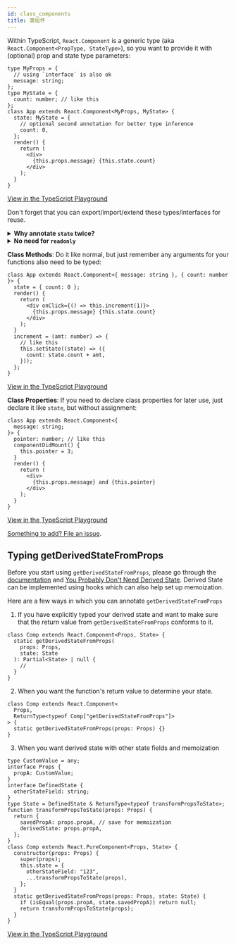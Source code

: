 ```yaml
---
id: class_components
title: 类组件
---
```


Within TypeScript, `React.Component` is a generic type (aka `React.Component<PropType, StateType>`), so you want to provide it with (optional) prop and state type parameters:

```tsx
type MyProps = {
  // using `interface` is also ok
  message: string;
};
type MyState = {
  count: number; // like this
};
class App extends React.Component<MyProps, MyState> {
  state: MyState = {
    // optional second annotation for better type inference
    count: 0,
  };
  render() {
    return (
      <div>
        {this.props.message} {this.state.count}
      </div>
    );
  }
}
```

[View in the TypeScript Playground](https://www.typescriptlang.org/play/?jsx=2#code/JYWwDg9gTgLgBAJQKYEMDG8BmUIjgcilQ3wFgAoCmATzCTgFlqAFHMAZzgF44BvCuHAD0QuAFd2wAHYBzOAANpMJFEzok8uME4oANuwhwIAawFwQSduxQykALjjsYUaTIDcFAL4fyNOo2oAZRgUZW4+MzQIMSkYBykxEAAjFTdhUV1gY3oYAAttLx80XRQrOABBMDA4JAAPZSkAE05kdBgAOgBhXEgpJFiAHiZWCA4AGgDg0KQAPgjyQSdphyYpsJ5+BcF0ozAYYAgpPUckKKa4FCkpCBD9w7hMaDgUmGUoOD96aUwVfrQkMyCKIxOJwAAMZm8ZiITRUAAoAJTzbZwIgwMRQKRwOGA7YDRrAABuM1xKN4eW07TAbHY7QsVhsSE8fAptKWynawNinlJcAGQgJxNxCJ8gh55E8QA)

Don't forget that you can export/import/extend these types/interfaces for reuse.

<details>
<summary><b>Why annotate <code>state</code> twice?</b></summary>

It isn't strictly necessary to annotate the `state` class property, but it allows better type inference when accessing `this.state` and also initializing the state.

This is because they work in two different ways, the 2nd generic type parameter will allow `this.setState()` to work correctly, because that method comes from the base class, but initializing `state` inside the component overrides the base implementation so you have to make sure that you tell the compiler that you're not actually doing anything different.

[See commentary by @ferdaber here](https://github.com/typescript-cheatsheets/react/issues/57).

</details>

<details>
  <summary><b>No need for <code>readonly</code></b></summary>

You often see sample code include `readonly` to mark props and state immutable:

```tsx
type MyProps = {
  readonly message: string;
};
type MyState = {
  readonly count: number;
};
```

This is not necessary as `React.Component<P,S>` already marks them as immutable. ([See PR and discussion!](https://github.com/DefinitelyTyped/DefinitelyTyped/pull/26813))

</details>

**Class Methods**: Do it like normal, but just remember any arguments for your functions also need to be typed:

```tsx
class App extends React.Component<{ message: string }, { count: number }> {
  state = { count: 0 };
  render() {
    return (
      <div onClick={() => this.increment(1)}>
        {this.props.message} {this.state.count}
      </div>
    );
  }
  increment = (amt: number) => {
    // like this
    this.setState((state) => ({
      count: state.count + amt,
    }));
  };
}
```

[View in the TypeScript Playground](https://www.typescriptlang.org/play/?jsx=2#code/JYWwDg9gTgLgBAJQKYEMDG8BmUIjgcilQ3wFgAoCtAGxQGc64BBMMOJADxiQDsATRsnQwAdAGFckHrxgAeAN5wQSBigDmSAFxw6MKMB5q4AXwA0cRWggBXHjG09rIAEZIoJgHwWKcHTBTccAC8FnBWtvZwAAwmANw+cET8bgAUAJTe5L6+RDDWUDxwKQnZcLJ8wABucBA8YtTAaADWQfLpwV4wABbAdCIGaETKdikAjGnGHiWlFt29ImA4YH3KqhrGsz19ugFIIuF2xtO+sgD0FZVTWdlp8ddH1wNDMsFFKCCRji5uGUFe8tNTqc4A0mkg4HM6NNISI6EgYABlfzcFI7QJ-IoA66lA6RNF7XFwADUcHeMGmxjStwSxjuxiAA)

**Class Properties**: If you need to declare class properties for later use, just declare it like `state`, but without assignment:

```tsx
class App extends React.Component<{
  message: string;
}> {
  pointer: number; // like this
  componentDidMount() {
    this.pointer = 3;
  }
  render() {
    return (
      <div>
        {this.props.message} and {this.pointer}
      </div>
    );
  }
}
```

[View in the TypeScript Playground](https://www.typescriptlang.org/play/?jsx=2#code/JYWwDg9gTgLgBAJQKYEMDG8BmUIjgcilQ3wFgAoCtAGxQGc64BBMMOJADxiQDsATRsnQwAdAGFckHrxgAeAN4U4cEEgYoA5kgBccOjCjAeGgNwUAvgD44i8sshHuUXTwCuIAEZIoJuAHo-OGpgAGskOBgAC2A6JTg0SQhpHhgAEWA+AFkIVxSACgBKGzjlKJiRBxTvOABeOABmMzs4cziifm9C4ublIhhXKB44PJLlOFk+YAA3S1GxmzK6CpwwJdV1LXM4FH4F6KXKp1aesdk-SZnRgqblY-MgA)

[Something to add? File an issue](https://github.com/typescript-cheatsheets/react/issues/new).

## Typing getDerivedStateFromProps

Before you start using `getDerivedStateFromProps`, please go through the [documentation](https://reactjs.org/docs/react-component.html#static-getderivedstatefromprops) and [You Probably Don't Need Derived State](https://reactjs.org/blog/2018/06/07/you-probably-dont-need-derived-state.html). Derived State can be implemented using hooks which can also help set up memoization.

Here are a few ways in which you can annotate `getDerivedStateFromProps`

1. If you have explicitly typed your derived state and want to make sure that the return value from `getDerivedStateFromProps` conforms to it.

```tsx
class Comp extends React.Component<Props, State> {
  static getDerivedStateFromProps(
    props: Props,
    state: State
  ): Partial<State> | null {
    //
  }
}
```

2. When you want the function's return value to determine your state.

```tsx
class Comp extends React.Component<
  Props,
  ReturnType<typeof Comp["getDerivedStateFromProps"]>
> {
  static getDerivedStateFromProps(props: Props) {}
}
```

3. When you want derived state with other state fields and memoization

```tsx
type CustomValue = any;
interface Props {
  propA: CustomValue;
}
interface DefinedState {
  otherStateField: string;
}
type State = DefinedState & ReturnType<typeof transformPropsToState>;
function transformPropsToState(props: Props) {
  return {
    savedPropA: props.propA, // save for memoization
    derivedState: props.propA,
  };
}
class Comp extends React.PureComponent<Props, State> {
  constructor(props: Props) {
    super(props);
    this.state = {
      otherStateField: "123",
      ...transformPropsToState(props),
    };
  }
  static getDerivedStateFromProps(props: Props, state: State) {
    if (isEqual(props.propA, state.savedPropA)) return null;
    return transformPropsToState(props);
  }
}
```

[View in the TypeScript Playground](https://www.typescriptlang.org/play/?jsx=2#code/JYWwDg9gTgLgBAJQKYEMDG8BmUIjgcilQ3wFgAoUSWOYAZwFEBHAVxQBs5tcD2IATFHQAWAOnpJWHMuQowAnmCRwAwizoxcANQ4tlAXjgoAdvIDcFYMZhIomdMoAKOMHTgBvCnDhgXAQQAuVXVNEB12PQtyAF9La1t7NGUAESRMKyR+AGUYFBsPLzgIGGFbHLykADFgJHZ+II0oKwBzKNjyBSU4cvzDVPTjTJ7lADJEJBgWKGMAFUUkAB5OpAhMOBgoEzpMaBBnCFcZiGGAPijMFmMMYAhjdc3jbd39w+PcmwAKXwO6IJe6ACUBXI3iIk2mwO83joKAAbpkXoEfC46KJvmA-AAaOAAehxcBh8K40DgICQIAgwAAXnkbsZCt5+LZgPDsu8kEF0aj0X5CtE2hQ0OwhG4VLgwHAkAAPGzGfhuZDoGCiRxTJBi8C3JDWBb-bGnSFwNC3RosDDQL4ov4ooGeEFQugsJRQS0-AFRKHrYT0UQaCpwQx2z3eYqlKDDaq1epwABEAEYAEwAZhjmIZUNEmY2Wx2UD2KKOw1drgB6f5fMKfpgwDQcGaE1STVZEZw+Z+xd+cD1BPZQWGtvTwDWH3ozDY7A7aP82KrSF9cIR-gBQLBUzuxhY7HYHqhq4h2ceubbryLXPdFZiQA)
